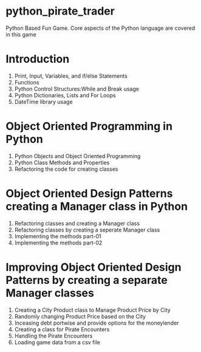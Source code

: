# python_pirate_trader
Python Based Fun Game. 
Core aspects of the Python language are covered in this game

# Introduction <br />
1. Print, Input, Variables, and if/else Statements <br />
2. Functions <br />
3. Python Control Structures:While and Break usage <br />
4. Python Dictionaries, Lists and For Loops <br />
5. DateTime library usage <br />

# Object Oriented Programming in Python <br />
1. Python Objects and Object Oriented Programming <br />
2. Python Class Methods and Properties <br />
3. Refactoring the code for creating classes <br />

# Object Oriented Design Patterns creating a Manager class in Python <br />
1. Refactoring classes and creating a Manager class <br />
2. Refactoring classes by creating a seperate Manager class <br />
3. Implementing the methods part-01 <br />
4. Implementing the methods part-02 <br />

# Improving Object Oriented Design Patterns by creating a separate Manager classes <br />
1. Creating a City Product class to Manage Product Price by City <br />
2. Randomly changing Product Price based on the City <br />
3. Inceasing debt portwise and provide options for the moneylender <br />
4. Creating a class for Pirate Encounters <br />
5. Handling the Pirate Encounters <br />
6. Loading game data from a csv file <br />
